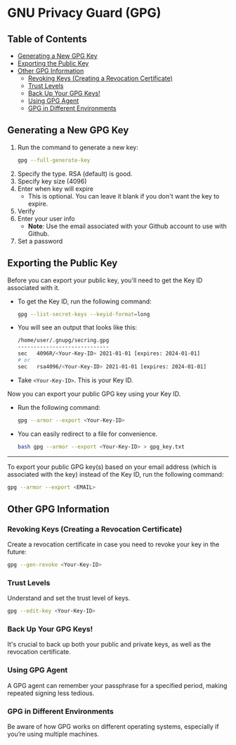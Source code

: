 # GNU Privacy Guard (GPG)

## Table of Contents
* [Generating a New GPG Key](#generating-a-new-gpg-key) 
* [Exporting the Public Key](#exporting-the-public-key) 
* [Other GPG Information](#other-gpg-information) 
    * [Revoking Keys (Creating a Revocation Certificate)](#revoking-keys-creating-a-revocation-certificate) 
    * [Trust Levels](#trust-levels) 
    * [Back Up Your GPG Keys!](#back-up-your-gpg-keys) 
    * [Using GPG Agent](#using-gpg-agent) 
    * [GPG in Different Environments](#gpg-in-different-environments) 

## Generating a New GPG Key

1. Run the command to generate a new key:  
    ```bash  
    gpg --full-generate-key  
    ```
2. Specify the type. RSA (default) is good. 
3. Specify key size (4096)  
4. Enter when key will expire   
    * This is optional. You can leave it blank if you don't want the key to expire.  
5. Verify  
6. Enter your user info 
    * **Note**: Use the email associated with your Github account to use with Github. 
7. Set a password

## Exporting the Public Key

Before you can export your public key, you'll need to get the Key ID associated with it.

* To get the Key ID, run the following command:
  ```bash  
  gpg --list-secret-keys --keyid-format=long  
  ```

* You will see an output that looks like this:  
  ```bash  
  /home/user/.gnupg/secring.gpg  
  -----------------------------  
  sec   4096R/<Your-Key-ID> 2021-01-01 [expires: 2024-01-01]  
  # or  
  sec   rsa4096/<Your-Key-ID> 2021-01-01 [expires: 2024-01-01]  
  ```
* Take `<Your-Key-ID>`. This is your Key ID.  

Now you can export your public GPG key using your Key ID. 
* Run the following command:
  ```bash
  gpg --armor --export <Your-Key-ID>  
  ```
* You can easily redirect to a file for convenience.
  ```bash
  bash gpg --armor --export <Your-Key-ID> > gpg_key.txt
  ```

---

To export your public GPG key(s) based on your email address (which is associated with the key) 
instead of the Key ID, run the following command:
```bash
gpg --armor --export <EMAIL>
```

## Other GPG Information

### Revoking Keys (Creating a Revocation Certificate)
Create a revocation certificate in case you need to revoke your key in the future:
```bash
gpg --gen-revoke <Your-Key-ID>
```

### Trust Levels
Understand and set the trust level of keys.
```bash
gpg --edit-key <Your-Key-ID>
```

### Back Up Your GPG Keys!
It's crucial to back up both your public and private keys, as
well as the revocation certificate.

### Using GPG Agent
A GPG agent can remember your passphrase for a specified period, making
repeated signing less tedious.

### GPG in Different Environments
Be aware of how GPG works on different operating systems, especially
if you’re using multiple machines.




